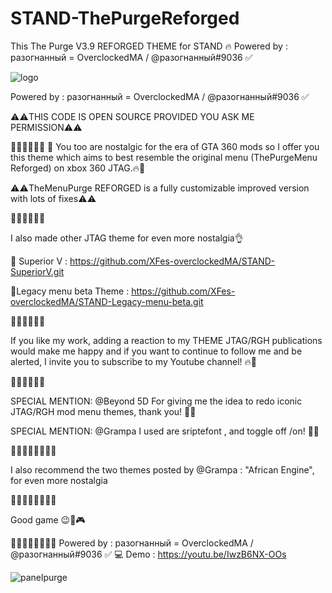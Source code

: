 # STAND-ThePurgeReforged
This The Purge V3.9 REFORGED THEME for STAND 🔥 Powered by : разогнанный = OverclockedMA / @разогнанный#9036 ✅

![logo](https://user-images.githubusercontent.com/130534944/231574502-8575f7f7-378d-461a-87e8-e66d36524e23.png)

Powered by : разогнанный = OverclockedMA / @разогнанный#9036 ✅ 

⚠️⚠️THIS CODE IS OPEN SOURCE PROVIDED YOU ASK ME PERMISSION⚠️⚠️

🚧🚧🚧🚧🚧🚧
💎 You too are nostalgic for the era of GTA 360 mods so I offer you this theme which aims to best resemble the original menu 
(ThePurgeMenu Reforged) on xbox 360 JTAG.🔥🧨

⚠️⚠️TheMenuPurge REFORGED is a fully customizable improved version with lots of fixes⚠️⚠️

🚧🚧🚧🚧🚧🚧

I also made other JTAG theme for even more nostalgia👌

💎 Superior V : https://github.com/XFes-overclockedMA/STAND-SuperiorV.git

💎Legacy menu beta Theme : https://github.com/XFes-overclockedMA/STAND-Legacy-menu-beta.git

🚧🚧🚧🚧🚧🚧

If you like my work, adding a reaction to my THEME JTAG/RGH publications would make me happy 
and if you want to continue to follow me and be alerted, I invite you to subscribe to my Youtube channel! 🔥🧨

🚧🚧🚧🚧🚧🚧

SPECIAL MENTION: @Beyond 5D For giving me the idea to redo iconic JTAG/RGH mod menu themes, thank you! 💪🔥

SPECIAL MENTION: @Grampa I used are sriptefont , and toggle off /on! 💪🔥

🚧🚧🚧🚧🚧🚧🚧🚧

I also recommend the two themes posted by @Grampa : "African Engine", for even more nostalgia

🚧🚧🚧🚧🚧🚧🚧🚧

Good game 😉🚀🎮

🚧🚧🚧🚧🚧🚧🚧🚧
Powered by : разогнанный = OverclockedMA / @разогнанный#9036 ✅ 
💻 Demo : https://youtu.be/IwzB6NX-OOs

![panelpurge](https://user-images.githubusercontent.com/130534944/231574536-2a13cefb-e5ae-4cbc-b703-b468e17c782a.png)
